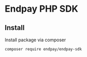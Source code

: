 # Endpay PHP SDK


## Install
Install package via composer

    composer require endpay/endpay-sdk

